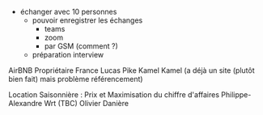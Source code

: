 - échanger avec 10 personnes
    - pouvoir enregistrer les échanges
        - teams
        - zoom
        - par GSM (comment ?)
    - préparation interview

AirBNB Propriétaire France
Lucas Pike
Kamel Kamel (a déjà un site (plutôt bien fait) mais problème référencement)

Location Saisonnière : Prix et Maximisation du chiffre d'affaires
Philippe-Alexandre Wrt (TBC)
Olivier Danière

